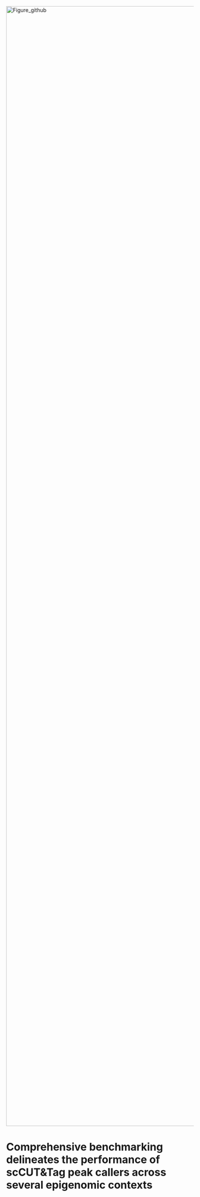 <img width="2303" height="3006" alt="Figure_github" src="https://github.com/user-attachments/assets/acb9fadd-108f-411f-b474-07e2b38b5b3b" />



# Comprehensive benchmarking delineates the performance of scCUT&Tag peak callers across several epigenomic contexts


